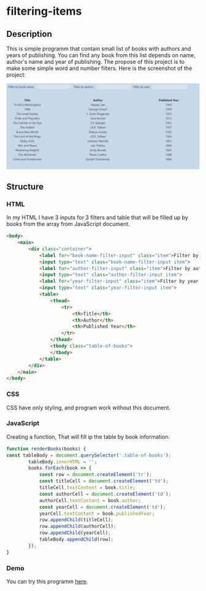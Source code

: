 # filtering-items

## Description
This is simple programm that contain small list of books with authors and years of publishing. You can find any book from this list depends on name, author's name and year of publishing. The propose of this project is to make some simple word and number filters. Here is the screenshot of the project: 

<div align="center">
    
![](Screenshot_1.png)

</div>

## Structure
### HTML
In my HTML I have 3 inputs for 3 filters and table that will be filled up by books from the array from JavaScript document.
```html
<body>
    <main>
        <div class="container">
            <label for="book-name-filter-input" class="item">Filter by book name:</label>
            <input type="text" class="book-name-filter-input item">
            <label for="author-filter-input" class="item">Filter by author:</label>
            <input type="text" class="author-filter-input item">
            <label for="year-filter-input" class="item">Filter by year:</label>
            <input type="text" class="year-filter-input item">
            <table>
                <thead>
                    <tr>
                        <th>Title</th>
                        <th>Author</th>
                        <th>Published Year</th>
                    </tr>
                </thead>
                <tbody class="table-of-books">
                </tbody>
            </table>
        </div>
    </main>
</body>
```

### CSS
CSS have only styling, and program work without this document.

### JavaScript
Creating a function, That will fill ip the table by book information.
```JavaScript
function renderBooks(books) {
const tableBody = document.querySelector('.table-of-books');
        tableBody.innerHTML = '';
        books.forEach(book => {
            const row = document.createElement('tr');
            const titleCell = document.createElement('td');
            titleCell.textContent = book.title;
            const authorCell = document.createElement('td');
            authorCell.textContent = book.author;
            const yearCell = document.createElement('td');
            yearCell.textContent = book.publishedYear;
            row.appendChild(titleCell);
            row.appendChild(authorCell);
            row.appendChild(yearCell);
            tableBody.appendChild(row);
        });
}
```

### Demo
You can try this programm [here](https://maksimdimov.github.io/filtering-items/).
